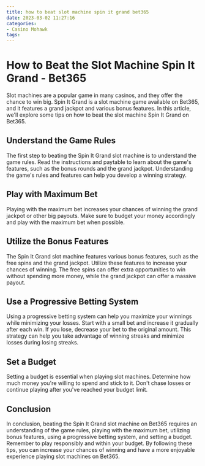 ```yaml
---
title: how to beat slot machine spin it grand bet365
date: 2023-03-02 11:27:16
categories:
- Casino Mohawk
tags:
---
```

# How to Beat the Slot Machine Spin It Grand - Bet365

Slot machines are a popular game in many casinos, and they offer the chance to win big. Spin It Grand is a slot machine game available on Bet365, and it features a grand jackpot and various bonus features. In this article, we'll explore some tips on how to beat the slot machine Spin It Grand on Bet365.

## Understand the Game Rules

The first step to beating the Spin It Grand slot machine is to understand the game rules. Read the instructions and paytable to learn about the game's features, such as the bonus rounds and the grand jackpot. Understanding the game's rules and features can help you develop a winning strategy.

## Play with Maximum Bet

Playing with the maximum bet increases your chances of winning the grand jackpot or other big payouts. Make sure to budget your money accordingly and play with the maximum bet when possible.

## Utilize the Bonus Features

The Spin It Grand slot machine features various bonus features, such as the free spins and the grand jackpot. Utilize these features to increase your chances of winning. The free spins can offer extra opportunities to win without spending more money, while the grand jackpot can offer a massive payout.

## Use a Progressive Betting System

Using a progressive betting system can help you maximize your winnings while minimizing your losses. Start with a small bet and increase it gradually after each win. If you lose, decrease your bet to the original amount. This strategy can help you take advantage of winning streaks and minimize losses during losing streaks.

## Set a Budget

Setting a budget is essential when playing slot machines. Determine how much money you're willing to spend and stick to it. Don't chase losses or continue playing after you've reached your budget limit.

## Conclusion

In conclusion, beating the Spin It Grand slot machine on Bet365 requires an understanding of the game rules, playing with the maximum bet, utilizing bonus features, using a progressive betting system, and setting a budget. Remember to play responsibly and within your budget. By following these tips, you can increase your chances of winning and have a more enjoyable experience playing slot machines on Bet365.